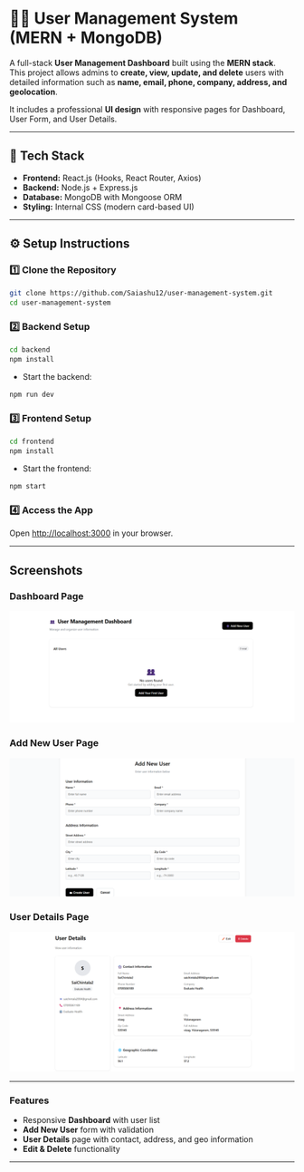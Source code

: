 # 🧑‍💻 User Management System (MERN + MongoDB)

A full-stack **User Management Dashboard** built using the **MERN stack**.  
This project allows admins to **create, view, update, and delete** users with detailed information such as **name, email, phone, company, address, and geolocation**.  

It includes a professional **UI design** with responsive pages for Dashboard, User Form, and User Details.

---

## 🚀 Tech Stack
- **Frontend:** React.js (Hooks, React Router, Axios)  
- **Backend:** Node.js + Express.js  
- **Database:** MongoDB with Mongoose ORM  
- **Styling:** Internal CSS (modern card-based UI)  

---

## ⚙️ Setup Instructions

### 1️⃣ Clone the Repository
```bash
git clone https://github.com/Saiashu12/user-management-system.git
cd user-management-system
```

### 2️⃣ Backend Setup
```bash
cd backend
npm install
```



- Start the backend:
```bash
npm run dev
```

### 3️⃣ Frontend Setup
```bash
cd frontend
npm install
```

- Start the frontend:
```bash
npm start
```

### 4️⃣ Access the App
Open [http://localhost:3000](http://localhost:3000) in your browser.  

---

## Screenshots

### Dashboard Page
![Dashboard](./Dashboard.png)

### Add New User Page
![User Form](./User%20Form.png)

### User Details Page
![User Details](./User%20details.png)

---


### Features
- Responsive **Dashboard** with user list  
- **Add New User** form with validation  
- **User Details** page with contact, address, and geo information  
- **Edit & Delete** functionality  


---

